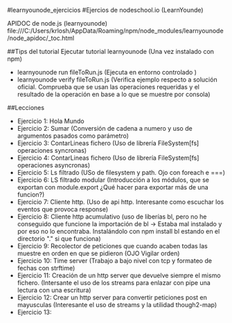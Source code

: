 #learnyounode_ejercicios 
#Ejercios de nodeschool.io (LearnYounde)

APIDOC de node.js (learnyounode) file:///C:/Users/krlosh/AppData/Roaming/npm/node_modules/learnyounode/node_apidoc/_toc.html

##Tips del tutorial
Ejecutar tutorial learnyounode (Una vez instalado con npm)
- learnyounode run fileToRun.js (Ejecuta en entorno controlado )
- learnyounode verify fileToRun.js (Verifica ejemplo respecto a solución oficial. Comprueba que se usan las operaciones requeridas y el resultado de la operación en base a lo que se muestre por consola)

##Lecciones
* Ejercicio 1: Hola Mundo
* Ejercicio 2: Sumar (Conversión de cadena a numero y uso de argumentos pasados como parámetro)
* Ejercicio 3: ContarLineas fichero (Uso de librería FileSystem[fs] operaciones syncronas)
* Ejercicio 4: ContarLineas fichero (Uso de librería FileSystem[fs] operaciones asyncronas)
* Ejercicio 5: Ls filtrado (USo de filesystem y path. Ojo con foreach e ===)
* Ejercicio 6: LS filtrado modular (Introducción a los módulos, que se exportan con module.export ¿Qué hacer para exportar más de una funcion?)
* Ejercicio 7: Cliente http. (Uso de api http. Interesante como escuchar los eventos que provoca response)
* Ejercicio 8: Cliente http acumulativo (uso de liberías bl, pero no he conseguido que funcione la importación de bl -> Estaba mal instalado y por eso no lo encontraba. Instalándolo con npm install bl estando en el directorio "." si que funciona)
* Ejercicio 9: Recolector de peticiones que cuando acaben todas las muestre en orden en que se pidieron (OJO Vigilar orden)
* Ejercicio 10: Time server (Trabajo a bajo nivel con tcp y formateo de fechas con strftime)
* Ejercicio 11: Creación de un http server que devuelve siempre el mismo fichero. (Intersante el uso de los streams para enlazar con pipe una lectura con una escritura)
* Ejercicio 12: Crear un http server para convertir peticiones post en mayusculas (Interesante el uso de streams y la utilidad though2-map)
* Ejercicio 13: 
